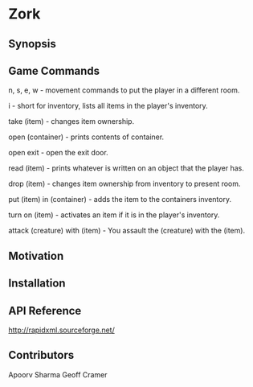 # Zork

## Synopsis

## Game Commands
n, s, e, w - movement commands to put the player in a different room. 

i - short for inventory, lists all items in the player's inventory.

take (item) - changes item ownership.

open (container) - prints contents of container.

open exit - open the exit door.

read (item) - prints whatever is written on an object that the player has.

drop (item) - changes item ownership from inventory to present room.

put (item) in (container) - adds the item to the containers inventory.

turn on (item) - activates an item if it is in the player's inventory.

attack (creature) with (item) - You assault the (creature) with the (item).

## Motivation

## Installation

## API Reference
http://rapidxml.sourceforge.net/

## Contributors
Apoorv Sharma
Geoff Cramer